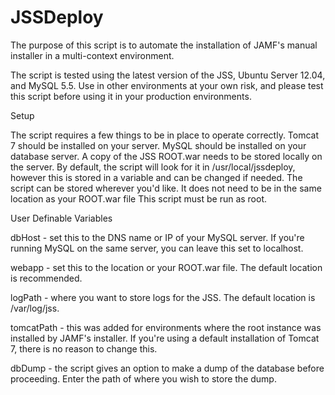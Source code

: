 JSSDeploy
=========

The purpose of this script is to automate the installation of JAMF's manual installer in a multi-context environment.

The script is tested using the latest version of the JSS, Ubuntu Server 12.04, and MySQL 5.5. Use in other environments at your own risk, and please test this script before using it in your production environments.


Setup

The script requires a few things to be in place to operate correctly.
Tomcat 7 should be installed on your server.
MySQL should be installed on your database server.
A copy of the JSS ROOT.war needs to be stored locally on the server. By default, the script will look for it in /usr/local/jssdeploy, however this is stored in a variable and can be changed if needed.
The script can be stored wherever you'd like. It does not need to be in the same location as your ROOT.war file
This script must be run as root.



User Definable Variables

dbHost - set this to the DNS name or IP of your MySQL server. If you're running MySQL on the same server, you can leave this set to localhost.

webapp - set this to the location or your ROOT.war file. The default location is recommended.

logPath - where you want to store logs for the JSS. The default location is /var/log/jss.

tomcatPath - this was added for environments where the root instance was installed by JAMF's installer. If you're using a default installation of Tomcat 7, there is no reason to change this.

dbDump - the script gives an option to make a dump of the database before proceeding. Enter the path of where you wish to store the dump.